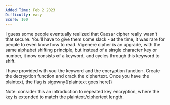```yaml
---
Added Time: Feb 2 2023
Difficulty: easy
Score: 100
---
```

I guess some people eventually realized that Caesar cipher really wasn't that secure. You'll have to give them some slack - at the time, it was rare for people to even know how to read. Vigenere cipher is an upgrade, with the same alphabet shifting principle, but instead of a single character key or number, it now consists of a keyword, and cycles through this keyword to shift.

I have provided with you the keyword and the encryption function. Create the decryption function and crack the ciphertext. Once you have the plaintext, the flag is sigpwny{[plaintext goes here]}

Note: consider this an introduction to repeated key encryption, where the key is extended to match the plaintext/ciphertext length.
